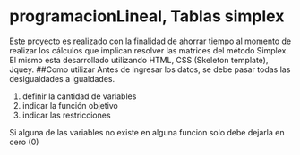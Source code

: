 # programacionLineal, Tablas simplex
Este proyecto es realizado con la finalidad de ahorrar tiempo al momento de realizar los cálculos que implican resolver las matrices del método Simplex. 
El mismo esta desarrollado utilizando HTML, CSS (Skeleton template), Jquey.
##Como utilizar
Antes de ingresar los datos, se debe pasar todas las desigualdades a igualdades.
  1. definir la cantidad de variables
  2. indicar la función objetivo
  3. indicar las restricciones

Si alguna de las variables no existe en alguna funcion solo debe dejarla en cero (0)


